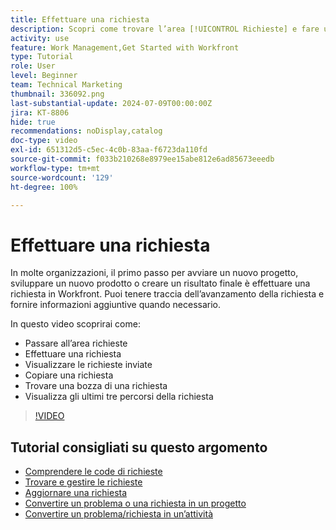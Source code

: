 ```yaml
---
title: Effettuare una richiesta
description: Scopri come trovare l’area [!UICONTROL Richieste] e fare una richiesta. Quindi scopri come visualizzare le richieste inviate e le relative bozze.
activity: use
feature: Work Management,Get Started with Workfront
type: Tutorial
role: User
level: Beginner
team: Technical Marketing
thumbnail: 336092.png
last-substantial-update: 2024-07-09T00:00:00Z
jira: KT-8806
hide: true
recommendations: noDisplay,catalog
doc-type: video
exl-id: 651312d5-c5ec-4c0b-83aa-f6723da110fd
source-git-commit: f033b210268e8979ee15abe812e6ad85673eeedb
workflow-type: tm+mt
source-wordcount: '129'
ht-degree: 100%

---
```


# Effettuare una richiesta

In molte organizzazioni, il primo passo per avviare un nuovo progetto, sviluppare un nuovo prodotto o creare un risultato finale è effettuare una richiesta in Workfront. Puoi tenere traccia dell’avanzamento della richiesta e fornire informazioni aggiuntive quando necessario.

In questo video scoprirai come:

* Passare all’area richieste
* Effettuare una richiesta
* Visualizzare le richieste inviate
* Copiare una richiesta
* Trovare una bozza di una richiesta
* Visualizza gli ultimi tre percorsi della richiesta

>[!VIDEO](https://video.tv.adobe.com/v/336092/?quality=12&learn=on)

## Tutorial consigliati su questo argomento

* [Comprendere le code di richieste](/help/manage-work/request-queues/understand-request-queues.md)
* [Trovare e gestire le richieste](/help/manage-work/issues-requests/find-requests.md)
* [Aggiornare una richiesta](/help/manage-work/issues-requests/update-a-request.md)
* [Convertire un problema o una richiesta in un progetto](/help/manage-work/issues-requests/create-a-project-from-a-request.md)
* [Convertire un problema/richiesta in un’attività](/help/manage-work/issues-requests/convert-issues-to-other-work-items.md)
